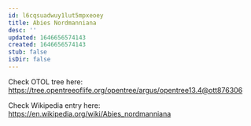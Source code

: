 ```yaml
---
id: l6cqsuadwuy1lut5mpxeoey
title: Abies Nordmanniana
desc: ''
updated: 1646656574143
created: 1646656574143
stub: false
isDir: false
---
```

Check OTOL tree here: https://tree.opentreeoflife.org/opentree/argus/opentree13.4@ott876306


Check Wikipedia entry here: https://en.wikipedia.org/wiki/Abies_nordmanniana

